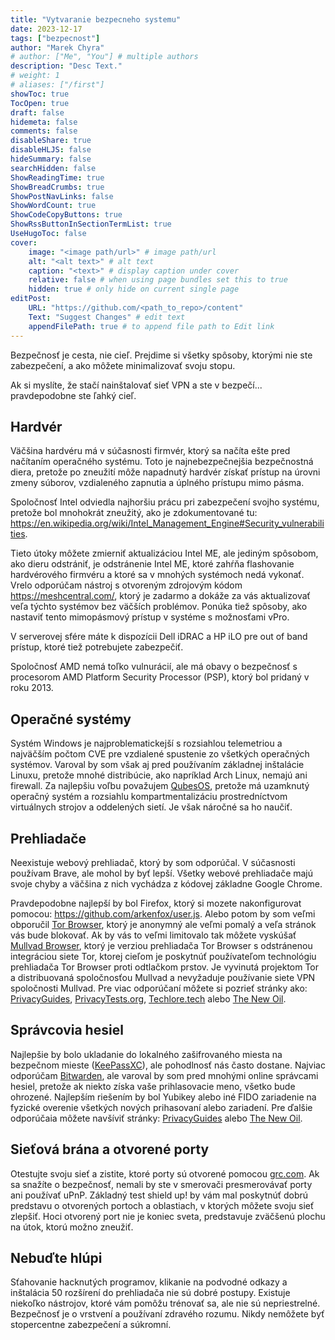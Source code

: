```yaml
---
title: "Vytvaranie bezpecneho systemu"
date: 2023-12-17
tags: ["bezpecnost"]
author: "Marek Chyra"
# author: ["Me", "You"] # multiple authors
description: "Desc Text."
# weight: 1
# aliases: ["/first"]
showToc: true
TocOpen: true
draft: false
hidemeta: false
comments: false
disableShare: true
disableHLJS: false
hideSummary: false
searchHidden: false
ShowReadingTime: true
ShowBreadCrumbs: true
ShowPostNavLinks: false
ShowWordCount: true
ShowCodeCopyButtons: true
ShowRssButtonInSectionTermList: true
UseHugoToc: false
cover:
    image: "<image path/url>" # image path/url
    alt: "<alt text>" # alt text
    caption: "<text>" # display caption under cover
    relative: false # when using page bundles set this to true
    hidden: true # only hide on current single page
editPost:
    URL: "https://github.com/<path_to_repo>/content"
    Text: "Suggest Changes" # edit text
    appendFilePath: true # to append file path to Edit link
---
```


Bezpečnosť je cesta, nie cieľ. Prejdime si všetky spôsoby, ktorými nie ste zabezpečení, a ako môžete minimalizovať svoju stopu.
<!--more-->
Ak si myslíte, že stačí nainštalovať sieť VPN a ste v bezpečí... pravdepodobne ste ľahký cieľ.

## Hardvér

Väčšina hardvéru má v súčasnosti firmvér, ktorý sa načíta ešte pred načítaním operačného systému. Toto je najnebezpečnejšia bezpečnostná diera, pretože po zneužití môže napadnutý hardvér získať prístup na úrovni zmeny súborov, vzdialeného zapnutia a úplného prístupu mimo pásma. 

Spoločnosť Intel odviedla najhoršiu prácu pri zabezpečení svojho systému, pretože bol mnohokrát zneužitý, ako je zdokumentované tu: <https://en.wikipedia.org/wiki/Intel_Management_Engine#Security_vulnerabilities>.

Tieto útoky môžete zmierniť aktualizáciou Intel ME, ale jediným spôsobom, ako dieru odstrániť, je odstránenie Intel ME, ktoré zahŕňa flashovanie hardvérového firmvéru a ktoré sa v mnohých systémoch nedá vykonať. Vrelo odporúčam nástroj s otvoreným zdrojovým kódom <https://meshcentral.com/>, ktorý je zadarmo a dokáže za vás aktualizovať veľa týchto systémov bez väčších problémov. Ponúka tiež spôsoby, ako nastaviť tento mimopásmový prístup v systéme s možnosťami vPro. 

V serverovej sfére máte k dispozícii Dell iDRAC a HP iLO pre out of band prístup, ktoré tiež potrebujete zabezpečiť.

Spoločnosť AMD nemá toľko vulnurácií, ale má obavy o bezpečnosť s procesorom AMD Platform Security Processor (PSP), ktorý bol pridaný v roku 2013.

## Operačné systémy

Systém Windows je najproblematickejší s rozsiahlou telemetriou a najväčším počtom CVE pre vzdialené spustenie zo všetkých operačných systémov. Varoval by som však aj pred používaním základnej inštalácie Linuxu, pretože mnohé distribúcie, ako napríklad Arch Linux, nemajú ani firewall. Za najlepšiu voľbu považujem [QubesOS](https://www.qubes-os.org/), pretože má uzamknutý operačný systém a rozsiahlu kompartmentalizáciu prostredníctvom virtuálnych strojov a oddelených sietí. Je však náročné sa ho naučiť. 

## Prehliadače

Neexistuje webový prehliadač, ktorý by som odporúčal. V súčasnosti používam Brave, ale mohol by byť lepší. Všetky webové prehliadače majú svoje chyby a väčšina z nich vychádza z kódovej základne Google Chrome. 

Pravdepodobne najlepší by bol Firefox, ktorý si mozete nakonfigurovat pomocou: <https://github.com/arkenfox/user.js>. Alebo potom by som veľmi obporučil [Tor Browser](https://www.torproject.org/), ktorý je anonymný ale veľmi pomalý a veľa stránok vás bude blokovať. Ak by vás to veľmi limitovalo tak môžete vyskúšať [Mullvad Browser](), ktorý je verziou prehliadača Tor Browser s odstránenou integráciou siete Tor, ktorej cieľom je poskytnúť používateľom technológiu prehliadača Tor Browser proti odtlačkom prstov. Je vyvinutá projektom Tor a distribuovaná spoločnosťou Mullvad a nevyžaduje používanie siete VPN spoločnosti Mullvad. Pre viac odporúčaní môžete si pozrieť stránky ako: [PrivacyGuides](https://www.privacyguides.org/en/desktop-browsers/), [PrivacyTests.org](https://privacytests.org/), [Techlore.tech](https://www.techlore.tech/resources.html#desktop-browsers) alebo [The New Oil](https://thenewoil.org/en/guides/most-important/browser/).

## Správcovia hesiel

Najlepšie by bolo ukladanie do lokalného zašifrovaného miesta na bezpečnom mieste ([KeePassXC](https://keepassxc.org/)), ale pohodlnosť nás často dostane. Najviac odporúčam [Bitwarden](https://bitwarden.com/), ale varoval by som pred mnohými online správcami hesiel, pretože ak niekto získa vaše prihlasovacie meno, všetko bude ohrozené. Najlepším riešením by bol Yubikey alebo iné FIDO zariadenie na fyzické overenie všetkých nových prihasovaní alebo zariadení. Pre ďalšie odporúčaia môžete navšíviť stránky: [PrivacyGuides](https://www.privacyguides.org/en/passwords/) alebo [The New Oil](https://thenewoil.org/en/guides/most-important/passwords/).

## Sieťová brána a otvorené porty

Otestujte svoju sieť a zistite, ktoré porty sú otvorené pomocou [grc.com](https://www.grc.com/x/ne.dll?bh0bkyd2). Ak sa snažíte o bezpečnosť, nemali by ste v smerovači presmerovávať porty ani používať uPnP. Základný test shield up! by vám mal poskytnúť dobrú predstavu o otvorených portoch a oblastiach, v ktorých môžete svoju sieť zlepšiť. Hoci otvorený port nie je koniec sveta, predstavuje zväčšenú plochu na útok, ktorú možno zneužiť. 

## Nebuďte hlúpi

Sťahovanie hacknutých programov, klikanie na podvodné odkazy a inštalácia 50 rozšírení do prehliadača nie sú dobré postupy. Existuje niekoľko nástrojov, ktoré vám pomôžu trénovať sa, ale nie sú nepriestrelné. Bezpečnosť je o vrstvení a používaní zdravého rozumu. Nikdy nemôžete byť stopercentne zabezpečení a súkromní.
